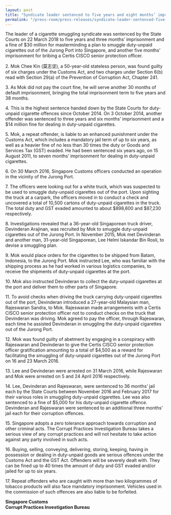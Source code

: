 ```yaml
---
layout: post
title: "Syndicate leader sentenced to five years and eight months’ imprisonment and $30m fine for smuggling duty-unpaid cigarettes and bribing Certis CISCO senior protection officer"
permalink: "/press-room/press-releases/syndicate-leader-sentenced-five-years-and-eight-months’-imprisonment-and"
---
```

The leader of a cigarette smuggling syndicate was sentenced by the State Courts on 22 March 2018 to five years and three months’ imprisonment and a fine of $30 million for masterminding a plan to smuggle duty-unpaid cigarettes out of the Jurong Port into Singapore, and another five months’ imprisonment for bribing a Certis CISCO senior protection officer.

2\.        Mok Chee Kin (莫志坚), a 50-year-old stateless person, was found guilty of six charges under the Customs Act, and two charges under Section 6(b) read with Section 29(a) of the Prevention of Corruption Act, Chapter 241.

3\.        As Mok did not pay the court fine, he will serve another 30 months of default imprisonment, bringing the total imprisonment term to five years and 38 months. 

4\.        This is the highest sentence handed down by the State Courts for duty-unpaid cigarette offences since October 2014. On 3 October 2014, another offender was sentenced to three years and six months’ imprisonment and a $14 million fine for dealing in duty-unpaid cigarettes.

5\.        Mok, a repeat offender, is liable to an enhanced punishment under the Customs Act, which includes a mandatory jail term of up to six years, as well as a heavier fine of no less than 30 times the duty or Goods and Services Tax (GST) evaded. He had been sentenced six years ago, on 15 August 2011, to seven months’ imprisonment for dealing in duty-unpaid cigarettes. 

6\.        On 30 March 2016, Singapore Customs officers conducted an operation in the vicinity of the Jurong Port.  

7\.        The officers were looking out for a white truck, which was suspected to be used to smuggle duty-unpaid cigarettes out of the port. Upon sighting the truck at a carpark, the officers moved in to conduct a check and uncovered a total of 10,500 cartons of duty-unpaid cigarettes in the truck. The total duty and GST evaded amounted to about $898,600 and $87,230 respectively. 

8\.        Investigations revealed that a 36-year-old Singaporean truck driver, Devinderan Arajinan, was recruited by Mok to smuggle duty-unpaid cigarettes out of the Jurong Port. In November 2015, Mok met Devinderan and another man, 31-year-old Singaporean, Lee Helmi Iskandar Bin Rosli, to devise a smuggling plan.

9\.        Mok would place orders for the cigarettes to be shipped from Batam, Indonesia, to the Jurong Port. Mok instructed Lee, who was familiar with the shipping process as he had worked in various logistics companies, to receive the shipments of duty-unpaid cigarettes at the port.  

10\.       Mok also instructed Devinderan to collect the duty-unpaid cigarettes at the port and deliver them to other parts of Singapore.  

11\.       To avoid checks when driving the truck carrying duty-unpaid cigarettes out of the port, Devinderan introduced a 27-year-old Malaysian man, Rajeswaran Sandra, to Mok. Rajeswaran made arrangements with a Certis CISCO senior protection officer not to conduct checks on the truck that Devinderan was driving. Mok agreed to pay the officer, through Rajeswaran, each time he assisted Devinderan in smuggling the duty-unpaid cigarettes out of the Jurong Port.

12\.       Mok was found guilty of abetment by engaging in a conspiracy with Rajeswaran and Devinderan to give the Certis CISCO senior protection officer gratification amounting to a total of $4,500 as a reward for facilitating the smuggling of duty-unpaid cigarettes out of the Jurong Port on 16 and 23 March 2016.

13\.       Lee and Devinderan were arrested on 31 March 2016, while Rajeswaran and Mok were arrested on 5 and 24 April 2016 respectively. 

14\.       Lee, Devinderan and Rajeswaran, were sentenced to 36 months’ jail each by the State Courts between November 2016 and February 2017 for their various roles in smuggling duty-unpaid cigarettes. Lee was also sentenced to a fine of $5,000 for his duty-unpaid cigarette offence. Devinderan and Rajeswaran were sentenced to an additional three months’ jail each for their corruption offences.

15\.       Singapore adopts a zero tolerance approach towards corruption and other criminal acts. The Corrupt Practices Investigation Bureau takes a serious view of any corrupt practices and will not hesitate to take action against any party involved in such acts.

16\.       Buying, selling, conveying, delivering, storing, keeping, having in possession or dealing in duty-unpaid goods are serious offences under the Customs Act and the GST Act. Offenders will be severely dealt with. They can be fined up to 40 times the amount of duty and GST evaded and/or jailed for up to six years. 

17\.       Repeat offenders who are caught with more than two kilogrammes of tobacco products will also face mandatory imprisonment. Vehicles used in the commission of such offences are also liable to be forfeited. 

**Singapore Customs**<br/>
**Corrupt Practices Investigation Bureau**
